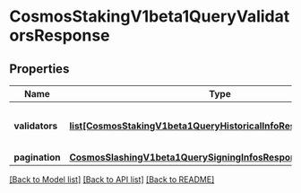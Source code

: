 # CosmosStakingV1beta1QueryValidatorsResponse

## Properties
Name | Type | Description | Notes
------------ | ------------- | ------------- | -------------
**validators** | [**list[CosmosStakingV1beta1QueryHistoricalInfoResponseHistValset]**](CosmosStakingV1beta1QueryHistoricalInfoResponseHistValset.md) | validators contains all the queried validators. | [optional] 
**pagination** | [**CosmosSlashingV1beta1QuerySigningInfosResponsePagination**](CosmosSlashingV1beta1QuerySigningInfosResponsePagination.md) |  | [optional] 

[[Back to Model list]](../README.md#documentation-for-models) [[Back to API list]](../README.md#documentation-for-api-endpoints) [[Back to README]](../README.md)

